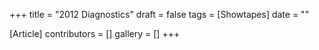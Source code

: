 +++
title = "2012 Diagnostics"
draft = false
tags = [Showtapes]
date = ""

[Article]
contributors = []
gallery = []
+++
